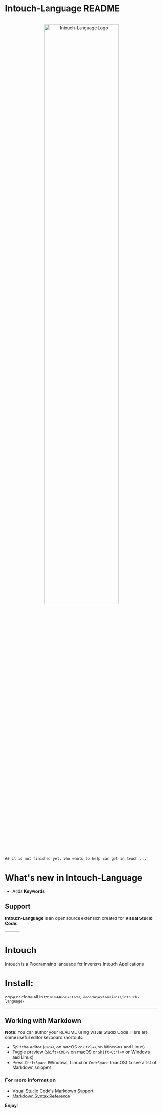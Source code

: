 # Intouch-Language README


<p align="center">
  <br />
  <a title="Intouch-Language" href="https://github.com/vitalyruhl/intouch-language"><img src="https://raw.githubusercontent.com/vitalyruhl/intouch-language/master/images/logo.png" alt="Intouch-Language Logo" width="70%" /></a>
</p>



<!-- 
[![Marketplace Version](https://vsmarketplacebadge.apphb.com/version/spences10.vba.svg)](https://marketplace.visualstudio.com/items?itemName=spences10.vba)
[![Installs](https://vsmarketplacebadge.apphb.com/installs/spences10.vba.svg)](https://marketplace.visualstudio.com/items?itemName=spences10.vba)
[![Rating](https://vsmarketplacebadge.apphb.com/rating/spences10.vba.svg)](https://marketplace.visualstudio.com/items?itemName=spences10.vba)
-->


```
## it is not finished yet. who wants to help can get in touch ...
```

# What's new in Intouch-Language
- Adds **Keywords**

## Support

**Intouch-Language** is an open source extension created for **Visual Studio Code**. 

<table align="center" width="60%" border="0">
  <tr>
    <td>
    </td>
    <td>
    </td>
    <td>
    </td>
  </tr>
</table>

# Intouch

Intouch is a Programming language for Invensys Intouch Applications

# Install:
 copy or clone all in to: `%USERPROFILE%\.vscode\extensions\intouch-language\`
<!--
![syntax](https://github.com/alefragnani/vscode-language-pascal/raw/master/images/vscode-pascal-syntax.png)


### Format Code

Check out [Pascal Formatter](https://github.com/alefragnani/vscode-pascal-formatter#features) documentation.

## Code Navigation

Navigate to any language element (methods, attributes, classes, interfaces, and so on) inside Pascal files. It supports native VS Code commands like:

* Go to Symbol
* Go to Definition
* Peek Definition
* Find All References

> It uses GNU Global, a source code tagging system, which means that it has some limitations if you compare with an AST parsing.

-->
-----------------------------------------------------------------------------------------------------------

## Working with Markdown

**Note:** You can author your README using Visual Studio Code.  Here are some useful editor keyboard shortcuts:

* Split the editor (`Cmd+\` on macOS or `Ctrl+\` on Windows and Linux)
* Toggle preview (`Shift+CMD+V` on macOS or `Shift+Ctrl+V` on Windows and Linux)
* Press `Ctrl+Space` (Windows, Linux) or `Cmd+Space` (macOS) to see a list of Markdown snippets

### For more information

* [Visual Studio Code's Markdown Support](http://code.visualstudio.com/docs/languages/markdown)
* [Markdown Syntax Reference](https://help.github.com/articles/markdown-basics/)

**Enjoy!**
